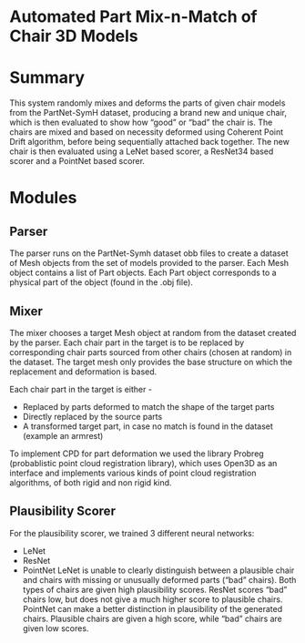# Automated Part Mix-n-Match of Chair 3D Models

# Summary
This system randomly mixes and deforms the parts of given chair models from the PartNet-SymH dataset, producing a brand new and unique chair, which is then evaluated to show how “good” or “bad” the chair is. The chairs are mixed and based on necessity deformed using Coherent Point Drift algorithm, before being sequentially attached back together. The new chair is then evaluated using a LeNet based scorer, a ResNet34 based scorer and a PointNet based scorer.

# Modules
## Parser
The parser runs on the PartNet-Symh dataset obb files to create a dataset of Mesh objects from the set of models provided to the parser. Each Mesh object contains a list of Part objects. Each Part object corresponds to a physical part of the object (found in the .obj file).

## Mixer
The mixer chooses a target Mesh object at random from the dataset created by the parser. Each chair part in the target is to be replaced by corresponding chair parts sourced from other chairs (chosen at random) in the dataset. The target mesh only provides the base structure on which the replacement and deformation is based. 

Each chair part in the target is either -
- Replaced by parts deformed to match the shape of the target parts
- Directly replaced by the source parts
- A transformed target part, in case no match is found in the dataset (example an armrest)

To implement CPD for part deformation we used the library Probreg (probablistic point cloud registration library), which uses Open3D as an interface and implements various kinds of point cloud registration algorithms, of both rigid and non rigid kind. 

## Plausibility Scorer
For the plausibility scorer, we trained 3 different neural networks:
- LeNet
- ResNet
- PointNet
LeNet is unable to clearly distinguish between a plausible chair and chairs with missing or unusually deformed parts (“bad” chairs). Both types of chairs are given high plausibility scores.
ResNet scores “bad” chairs low, but does not give a much higher score to plausible chairs.
PointNet can make a better distinction in plausibility of the generated chairs. Plausible chairs are given a high score, while “bad” chairs are given low scores. 

